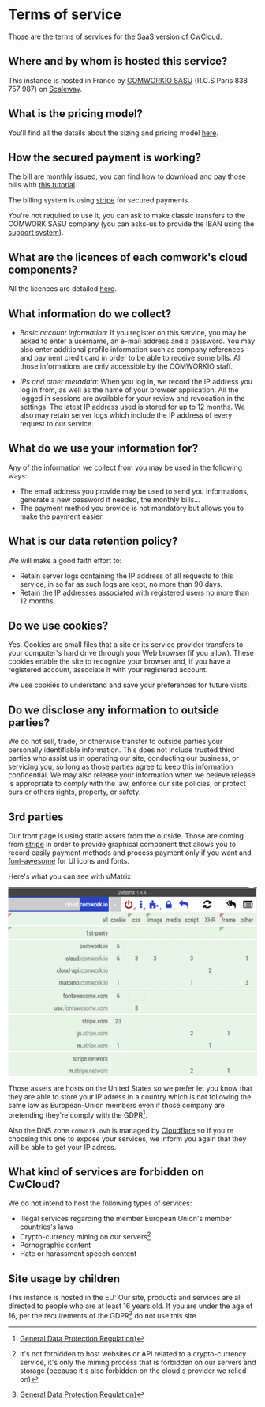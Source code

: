 # Terms of service

Those are the terms of services for the [SaaS version of CwCloud](https://cloud.comwork.io).

## Where and by whom is hosted this service?

This instance is hosted in France by [COMWORKIO SASU](https://www.comwork.io) (R.C.S Paris 838 757 987) on [Scaleway](https://www.scaleway.com).

## What is the pricing model?

You'll find all the details about the sizing and pricing model [here](./sizing_pricing.md).

## How the secured payment is working?

The bill are monthly issued, you can find how to download and pay those bills with [this tutorial](./tutorials/console/public/billing.md).

The billing system is using [stripe](https://www.stripe.com) for secured payments.

You're not required to use it, you can ask to make classic transfers to the COMWORK SASU company (you can asks-us to provide the IBAN using the [support system](./terms.md)).

## What are the licences of each comwork's cloud components?

All the licences are detailed [here](./licences.md).

## What information do we collect?

* _Basic account information_: If you register on this service, you may be asked to enter a username, an e-mail address and a password. You may also enter additional profile information such as company references and payment credit card in order to be able to receive some bills. All those informations are only accessible by the COMWORKIO staff.


* _IPs and other metadata_: When you log in, we record the IP address you log in from, as well as the name of your browser application. All the logged in sessions are available for your review and revocation in the settings. The latest IP address used is stored for up to 12 months. We also may retain server logs which include the IP address of every request to our service.

## What do we use your information for?

Any of the information we collect from you may be used in the following ways:

* The email address you provide may be used to send you informations, generate a new password if needed, the monthly bills...
* The payment method you provide is not mandatory but allows you to make the payment easier

## What is our data retention policy?

We will make a good faith effort to:

* Retain server logs containing the IP address of all requests to this service, in so far as such logs are kept, no more than 90 days.
* Retain the IP addresses associated with registered users no more than 12 months.

## Do we use cookies?

Yes. Cookies are small files that a site or its service provider transfers to your computer's hard drive through your Web browser (if you allow). These cookies enable the site to recognize your browser and, if you have a registered account, associate it with your registered account.

We use cookies to understand and save your preferences for future visits.

## Do we disclose any information to outside parties?

We do not sell, trade, or otherwise transfer to outside parties your personally identifiable information. This does not include trusted third parties who assist us in operating our site, conducting our business, or servicing you, so long as those parties agree to keep this information confidential. We may also release your information when we believe release is appropriate to comply with the law, enforce our site policies, or protect ours or others rights, property, or safety.

## 3rd parties

Our front page is using static assets from the outside. Those are coming from [stripe](https://stripe.com) in order to provide graphical component that allows you to record easily payment methods and process payment only if you want and [font-awesome](https://fontawesome.com) for UI icons and fonts.

Here's what you can see with uMatrix:

![umatrix](./img/umatrix.png)

Those assets are hosts on the United States so we prefer let you know that they are able to store your IP adress in a country which is not following the same law as European-Union members even if those company are pretending they're comply with the GDPR[^1].

Also the DNS zone `comwork.ovh` is managed by [Cloudflare](https://www.cloudflare.com) so if you're choosing this one to expose your services, we inform you again that they will be able to get your IP adress.

## What kind of services are forbidden on CwCloud?

We do not intend to host the following types of services:

* Illegal services regarding the member European Union's member countries's laws
* Crypto-currency mining on our servers[^2]
* Pornographic content
* Hate or harassment speech content

## Site usage by children

This instance is hosted in the EU: Our site, products and services are all directed to people who are at least 16 years old. If you are under the age of 16, per the requirements of the GDPR[^1] do not use this site.

[^1]: [General Data Protection Regulation](https://en.wikipedia.org/wiki/General_Data_Protection_Regulation))
[^2]: it's not forbidden to host websites or API related to a crypto-currency service, it's only the mining process that is forbidden on our servers and storage (because it's also forbidden on the cloud's provider we relied on)

